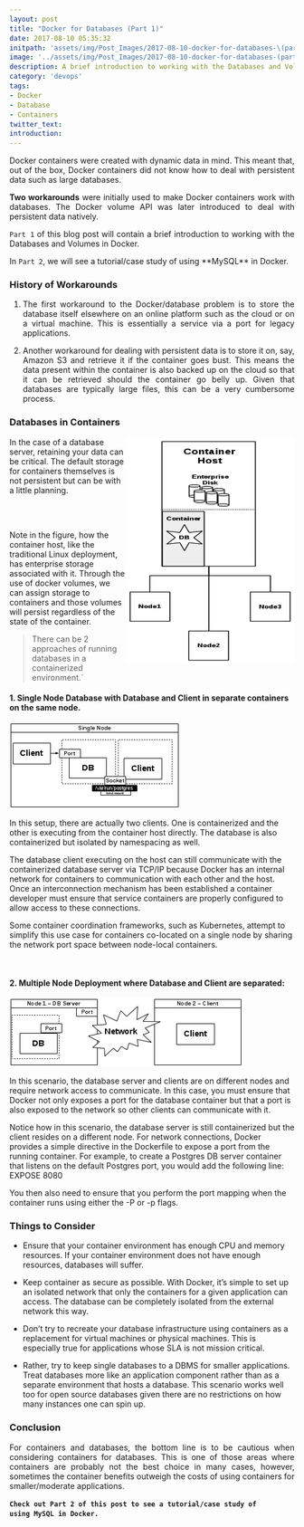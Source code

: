 ```yaml
---
layout: post
title: "Docker for Databases (Part 1)"
date: 2017-08-10 05:35:32
initpath: 'assets/img/Post_Images/2017-08-10-docker-for-databases-\(part-1\)/docker_database.jpg'
image: '../assets/img/Post_Images/2017-08-10-docker-for-databases-(part-1)/docker_database.jpg'
description: A brief introduction to working with the Databases and Volumes in Docker.
category: 'devops'
tags:
- Docker
- Database
- Containers
twitter_text:
introduction:
---
```

<p align="justify">
Docker containers were created with dynamic data in mind. This meant that, out of the box, Docker containers did not know how to deal with persistent data such as large databases. </p>

<p align="justify"> <b>Two workarounds</b> were initially used to make Docker containers work with databases. The Docker volume API was later introduced to deal with persistent data natively. </p>

<p align="justify"> <code>Part 1</code> of this blog post will contain a brief introduction to working with the Databases and Volumes in Docker. </p>

<p align="justify">In <code>Part 2</code>, we will see a tutorial/case study of using **MySQL** in Docker. </p>


### History of Workarounds
<ol type="1">
<li><p align="justify">The first workaround to the Docker/database problem is to store the database itself elsewhere on an online platform such as the cloud or on a virtual machine. This is essentially a service via a port for legacy applications. </p> </li>

<li><p align="justify">Another workaround for dealing with persistent data is to store it on, say, Amazon S3 and retrieve it if the container goes bust. This means the data present within the container is also backed up on the cloud so that it can be retrieved should the container go belly up. Given that databases are typically large files, this can be a very cumbersome process. </p> </li>
</ol>


### Databases in Containers

<p align="justify">
<img align="right" width="300" height="400" src="../assets/img/Post_Images/2017-08-10-docker-for-databases-(part-1)/docker1.png">   

In the case of a database server, retaining your data can be critical. The default storage for containers themselves is not persistent but can be with a little planning.

<br> <br>

Note in the figure, how the container host, like the traditional Linux deployment, has enterprise storage associated with it. Through the use of docker volumes, we can assign storage to containers and those volumes will persist regardless of the state of the container.

</p>

> There can be 2 approaches of running databases in a containerized environment.`

#### 1. Single Node Database with Database and Client in separate containers on the same node.

![placeholder](<../assets/img/Post_Images/2017-08-10-docker-for-databases-(part-1)/docker2.png> "Docker with Databases")



In this setup, there are actually two clients. One is containerized and the other is executing from the container host directly. The database is also containerized but isolated by namespacing as well.

The database client executing on the host can still communicate with the containerized database server via TCP/IP because Docker has an internal network for containers to communication with each other and the host. Once an interconnection mechanism has been established a container developer must ensure that service containers are properly configured to allow access to these connections.


Some container coordination frameworks, such as Kubernetes, attempt to simplify this use case for containers co-located on a single node by sharing the network port space between node-local containers.

<br>

####  2. Multiple Node Deployment where Database and Client are separated:

![placeholder](<../assets/img/Post_Images/2017-08-10-docker-for-databases-(part-1)/docker3.png> "Jenkins Git")

In this scenario, the database server and clients are on different nodes and require network access to communicate. In this case, you must ensure that Docker not only exposes a port for the database container but that a port is also exposed to the network so other clients can communicate with it.

Notice how in this scenario, the database server is still containerized but the client resides on a different node. For network connections, Docker provides a simple directive in the Dockerfile to expose a port from the running container. For example, to create a Postgres DB server container that listens on the default Postgres port, you would add the following line: EXPOSE 8080

You then also need to ensure that you perform the port mapping when the container runs using either the -P or -p flags.


### Things to Consider


- Ensure that your container environment has enough CPU and memory resources. If your container environment does not have enough resources, databases will suffer.


* Keep container as secure as possible. With Docker, it’s simple to set up an isolated network that only the containers for a given application can access. The database can be completely isolated from the external network this way.


* Don’t try to recreate your database infrastructure using containers as a replacement for virtual machines or physical machines. This is especially true for applications whose SLA is not mission critical.


* Rather, try to keep single databases to a DBMS for smaller applications. Treat databases more like an application component rather than as a separate environment that hosts a database. This scenario works well too for open source databases given there are no restrictions on how many instances one can spin up.


### Conclusion

<p align="justify">
For containers and databases, the bottom line is to be cautious when considering containers for databases. This is one of those areas where containers are probably not the best choice in many cases, however, sometimes the container benefits outweigh the costs of using containers for smaller/moderate applications.

</p>


**`Check out Part 2 of this post to see a tutorial/case study of using MySQL in Docker.`**